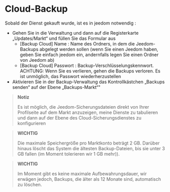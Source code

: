 # Cloud-Backup

Sobald der Dienst gekauft wurde, ist es in jeedom notwendig : 

- Gehen Sie in die Verwaltung und dann auf die Registerkarte „Updates/Markt“ und füllen Sie das Formular aus
  - [Backup Cloud] Name : Name des Ordners, in dem die Jeedom-Backups abgelegt werden sollen (wenn Sie einen Jeedom haben, geben Sie einfach jeedom ein, andernfalls legen Sie einen Ordner von Jeedom ab)
  - [Backup Cloud] Passwort : Backup-Verschlüsselungskennwort. ACHTUNG: Wenn Sie es verlieren, gehen die Backups verloren. Es ist unmöglich, das Passwort wiederherzustellen
- Aktivieren Sie in der Backup-Verwaltung das Kontrollkästchen „Backups senden“ auf der Ebene „Backups-Markt“"

>**Notiz**
>
>Es ist möglich, die Jeedom-Sicherungsdateien direkt von Ihrer Profilseite auf dem Markt anzuzeigen, meine Dienste zu tabulieren und dann auf der Ebene des Cloud-Sicherungsdienstes zu konfigurieren

>**WICHTIG**
>
>Die maximale Speichergröße pro Marktkonto beträgt 2 GB. Darüber hinaus löscht das System die ältesten Backup-Dateien, bis sie unter 3 GB fallen (im Moment tolerieren wir 1 GB mehr)).

>**WICHTIG**
>
>Im Moment gibt es keine maximale Aufbewahrungsdauer, wir erwägen jedoch, Backups, die älter als 12 Monate sind, automatisch zu löschen.
